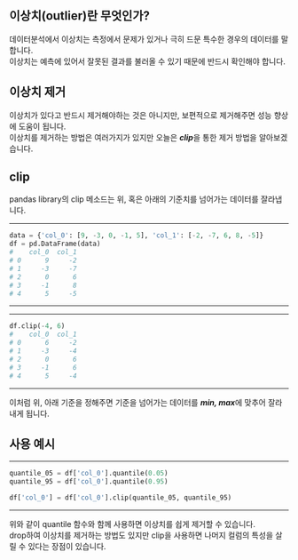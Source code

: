 <!-- [python/데이터분석] pandas clip으로 이상치 제거하기 -->
## 이상치(outlier)란 무엇인가?
데이터분석에서 이상치는 측정에서 문제가 있거나 극히 드문 특수한 경우의 데이터를 말합니다.  
이상치는 예측에 있어서 잘못된 결과를 불러올 수 있기 때문에 반드시 확인해야 합니다.

## 이상치 제거
이상치가 있다고 반드시 제거해야하는 것은 아니지만, 보편적으로 제거해주면 성능 향상에 도움이 됩니다.  
이상치를 제거하는 방법은 여러가지가 있지만 오늘은 ***clip***을 통한 제거 방법을 알아보겠습니다.

## clip
pandas library의 clip 메소드는 위, 혹은 아래의 기준치를 넘어가는 데이터를 잘라냅니다.  

---
```python
data = {'col_0': [9, -3, 0, -1, 5], 'col_1': [-2, -7, 6, 8, -5]}
df = pd.DataFrame(data)
#    col_0  col_1
# 0      9     -2
# 1     -3     -7
# 2      0      6
# 3     -1      8
# 4      5     -5
```
---
---
```python
df.clip(-4, 6)
#    col_0  col_1
# 0      6     -2
# 1     -3     -4
# 2      0      6
# 3     -1      6
# 4      5     -4
```
---

이처럼 위, 아래 기준을 정해주면 기준을 넘어가는 데이터를 ***min, max***에 맞추어 잘라내게 됩니다.


## 사용 예시
---
~~~python
quantile_05 = df['col_0'].quantile(0.05) 
quantile_95 = df['col_0'].quantile(0.95) 

df['col_0'] = df['col_0'].clip(quantile_05, quantile_95)
~~~
---

위와 같이 quantile 함수와 함께 사용하면 이상치를 쉽게 제거할 수 있습니다.  
drop하여 이상치를 제거하는 방법도 있지만 clip을 사용하면 나머지 컬럼의 특성을 살릴 수 있다는 장점이 있습니다.
